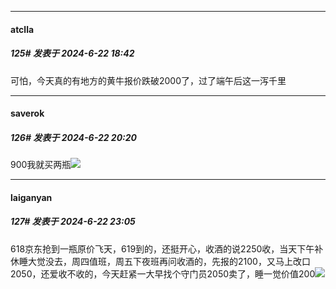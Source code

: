 ﻿
*****

####  atclla  
##### 125#       发表于 2024-6-22 18:42

可怕，今天真的有地方的黄牛报价跌破2000了，过了端午后这一泻千里


*****

####  saverok  
##### 126#       发表于 2024-6-22 20:20

900我就买两瓶<img src="https://static.saraba1st.com/image/smiley/face2017/049.png" referrerpolicy="no-referrer">


*****

####  laiganyan  
##### 127#       发表于 2024-6-22 23:05

618京东抢到一瓶原价飞天，619到的，还挺开心，收酒的说2250收，当天下午补休睡大觉没去，周四值班，周五下夜班再问收酒的，先报的2100，又马上改口2050，还爱收不收的，今天赶紧一大早找个守门员2050卖了，睡一觉价值200<img src="https://static.saraba1st.com/image/smiley/carton2017/169.png" referrerpolicy="no-referrer">

